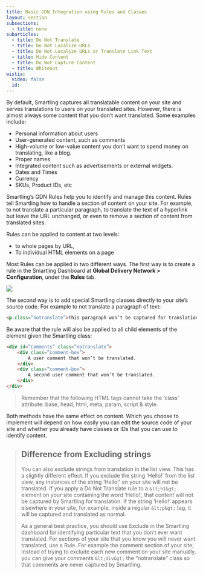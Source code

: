 ```yaml
---
title: Basic GDN Integration using Rules and Classes
layout: section
subsections:
  - title: none
subarticles:
  - title: Do Not Translate
  - title: Do Not Localize URLs
  - title: Do Not Localize URLs or Translate Link Text
  - title: Hide Content
  - title: Do Not Capture Content
  - title: Whiteout
wistia:
  video: false
  id:
---
```



By default, Smartling captures all translatable content on your site and serves translations to users on your translated sites. However, there is almost always some content that you don’t want translated. Some examples include:

* Personal information about users
* User-generated content, such as comments
* High-volume or low-value content you don’t want to spend money on translating, like a blog.
* Proper names
* Integrated content such as advertisements or external widgets.
* Dates and Times
* Currency
* SKUs, Product IDs, etc


Smartling’s GDN Rules help you to identify and manage this content. Rules tell Smartling how to handle a section of content on your site. For example, to not translate a particular paragraph, to translate the text of a hyperlink but leave the URL unchanged, or even to remove a section of content from translated sites.

Rules can be applied to content at two levels:

* to whole pages by URL,
* To individual HTML elements on a page


Most Rules can be applied in two different ways. The first way is to create a rule in the Smartling Dashboard at **Global Delivery Network &gt; Configuration**, under the **Rules** tab.

![](https://lh6.googleusercontent.com/UefLXkF4mqVZwW84sPNeMhkskzE5khms7NyK0nGWoLPozXompkrgAfkcUaqBmGrO2CVtR0_f2jmI7pvomvNP5p7VpuUpyZPO45DNvthRjtcS_DgQcfIX7Cz_e0iYDUyx4-RBkNm4)

The second way is to add special Smartling classes directly to your site’s source code. For example to not translate a paragraph of text:

~~~html
<p class=”notranslate”>This paragraph won’t be captured for translation</p>
~~~

Be aware that the rule will also be applied to all child elements of the element given the Smartling class:

~~~html
<div id=”Comments” class=”notranslate”>
    <div class=”comment-box”>
        A user comment that won’t be translated.
    </div>
    <div class=”comment-box”>
        A second user comment that won’t be translated.
    </div>
</div>
~~~

> Remember that the following HTML tags cannot take the ‘class’ attribute: base, head, html, meta, param, script & style.

Both methods have the same effect on content. Which you choose to implement will depend on how easily you can edit the source code of your site and whether you already have classes or IDs that you can use to identify content.

> ## Difference from Excluding strings
>
> You can also exclude strings from translation in the list view. This has a slightly different effect. If you exclude the string ‘Hello!’ from the list view, any instances of the string ‘Hello!’ on your site will not be translated. If you apply a Do Not Translate rule to a `&lt;h1&gt;` element on your site containing the word ‘Hello!’, that content will not be captured by Smartling for translation. If the string ‘Hello!’ appears elsewhere in your site, for example, inside a regular `&lt;p&gt;` tag, it will be captured and translated as normal.
>
> As a general best practice, you should use Exclude in the Smartling dashboard for identifying particular text that you don’t ever want translated. For sections of your site that you know you will never want translated, use a Rule..For example the comment section of your site; Instead of trying to exclude each new comment on your site manually, you can give your comments `&lt;div&gt;` the “notranslate” class so that comments are never captured by Smartling.